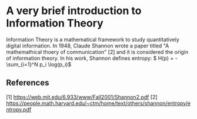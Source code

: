 # A very brief introduction to Information Theory

Information Theory is a mathematical framework to study quantitatively digital information. In 1948, Claude Shannon wrote a paper titled "A mathemathical thoery of communication" [2] and it is considered the origin of information theory. In his work, Shannon defines entropy:
$ H(p) = - \sum_{i=1}^N p_i \log(p_i)$



## References 
[1] https://web.mit.edu/6.933/www/Fall2001/Shannon2.pdf
[2] https://people.math.harvard.edu/~ctm/home/text/others/shannon/entropy/entropy.pdf
